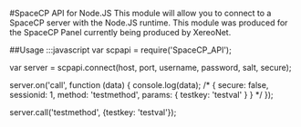 #SpaceCP API for Node.JS
This module will allow you to connect to a SpaceCP server with the Node.JS runtime.
This module was produced for the SpaceCP Panel currently being produced by XereoNet.

##Usage
:::javascript
var scpapi = require('SpaceCP_API');

var server = scpapi.connect(host, port, username, password, salt, secure);


server.on('call', function (data) {
	console.log(data);
	/*
	{ secure: false,
  	sessionid: 1,
  	method: 'testmethod',
  	params: { testkey: 'testval' } }
  */
});

server.call('testmethod', {testkey: 'testval'});